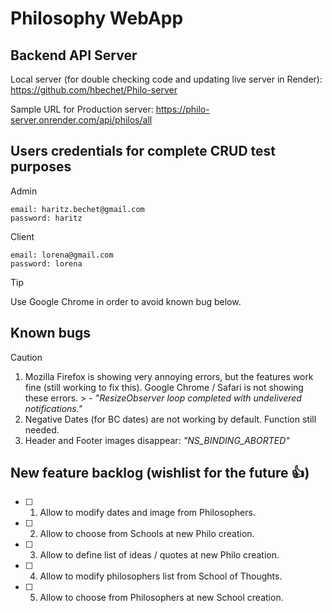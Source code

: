 # Philosophy WebApp


## Backend API Server
Local server (for double checking code and updating live server in Render):
https://github.com/hbechet/Philo-server

Sample URL for Production server:
https://philo-server.onrender.com/api/philos/all


## Users credentials for complete CRUD test purposes
Admin
```
email: haritz.bechet@gmail.com 
password: haritz
```
Client
```
email: lorena@gmail.com 
password: lorena
```

> [!TIP]
> Use Google Chrome in order to avoid known bug below.


## Known bugs
> [!CAUTION]
>1. Mozilla Firefox is showing very annoying errors, but the features work fine (still working to fix this). Google Chrome / Safari is not showing these errors.
    >   - _"ResizeObserver loop completed with undelivered notifications."_
>2. Negative Dates (for BC dates) are not working by default. Function still needed.
>3. Header and Footer images disappear: _"NS_BINDING_ABORTED"_


## New feature backlog (wishlist for the future :+1:) 
- [ ] 1) Allow to modify dates and image from Philosophers.
- [ ] 2) Allow to choose from Schools at new Philo creation.
- [ ] 3) Allow to define list of ideas / quotes at new Philo creation.
- [ ] 4) Allow to modify philosophers list from School of Thoughts.
- [ ] 5) Allow to choose from Philosophers at new School creation.
